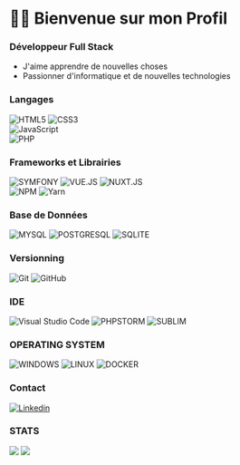 <h1>👋🏽 Bienvenue sur mon Profil</h2>

### <p> Développeur Full Stack </p>
  - J'aime apprendre de nouvelles choses  
  - Passionner d'informatique et de nouvelles technologies  

### Langages
![HTML5](https://img.shields.io/badge/-HTML5-%23E44D27?style=for-the-badge&logo=html5&logoColor=ffffff)
![CSS3](https://img.shields.io/badge/-CSS3-%231572B6?style=for-the-badge&logo=css3)  
![JavaScript](https://img.shields.io/badge/javascript-%2320232a.svg?style=for-the-badge&logo=javascript&logoColor=F7DF1E)  
![PHP](https://img.shields.io/badge/php-%23777BB4.svg?style=for-the-badge&logo=php&logoColor=white)  

### Frameworks et Librairies
![SYMFONY](https://img.shields.io/badge/symfony-%2320232a.svg?style=for-the-badge&logo=symfony&logoColor=fff)
![VUE.JS](https://img.shields.io/badge/vue.js-%2320232a.svg?style=for-the-badge&logo=vue.js&logoColor=OC08D)
![NUXT.JS](https://img.shields.io/badge/nuxt.js-%2320232a.svg?style=for-the-badge&logo=nuxt.js&logoColor=00DC82)  
![NPM](https://img.shields.io/badge/NPM-%2320232a.svg?style=for-the-badge&logo=npm&logoColor=white)
![Yarn](https://img.shields.io/badge/yarn-%232C8EBB.svg?style=for-the-badge&logo=yarn&logoColor=white)

### Base de Données
![MYSQL](https://img.shields.io/badge/mysql-6C78AF.svg?style=for-the-badge&logo=mysql&logoColor=fff)
![POSTGRESQL](https://img.shields.io/badge/postgresql-4169E1.svg?style=for-the-badge&logo=postgresql&logoColor=fff)
![SQLITE](https://img.shields.io/badge/sqlite-003B57.svg?style=for-the-badge&logo=sqlite&logoColor=fff)

### Versionning
![Git](https://img.shields.io/badge/git-%23F05033.svg?style=for-the-badge&logo=git&logoColor=white)
![GitHub](https://img.shields.io/badge/github-%2320232a.svg?style=for-the-badge&logo=github&logoColor=white)

### IDE
![Visual Studio Code](https://img.shields.io/badge/Visual%20Studio%20Code-0078d7.svg?style=for-the-badge&logo=visual-studio-code&logoColor=white)
![PHPSTORM](https://img.shields.io/badge/PhpStorm-%2320232a.svg?style=for-the-badge&logo=phpstorm&logoColor=white)
![SUBLIM](https://img.shields.io/badge/sublim-FF9800.svg?style=for-the-badge&logo=sublime-text&logoColor=white)

### OPERATING SYSTEM
![WINDOWS](https://img.shields.io/badge/Windows-0078D6.svg?style=for-the-badge&logo=windows&logoColor=white)
![LINUX](https://img.shields.io/badge/ubuntu-E95420.svg?style=for-the-badge&logo=ubuntu&logoColor=white)
![DOCKER](https://img.shields.io/badge/docker-%2320232a.svg?style=for-the-badge&logo=docker&logoColor=2496ED)

### Contact 
[![Linkedin](https://img.shields.io/badge/-Michael%20CAVATA-0A66C2?style=for-the-badge&logo=Linkedin)](https://www.linkedin.com/in/michael-cavata/)

### STATS
<img src="https://github-readme-stats.vercel.app/api?username=Michael-CAVATA&hide=stars&show_icons=true&theme=blueberry" />
<img src="https://github-readme-stats.vercel.app/api/top-langs/?username=Michael-CAVATA&layout=compact&theme=blueberry" />
